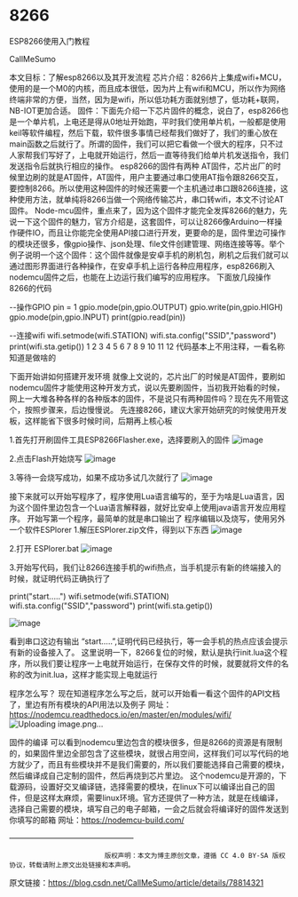 # 8266
ESP8266使用入门教程

CallMeSumo


本文目标：了解esp8266以及其开发流程
芯片介绍：8266片上集成wifi+MCU，使用的是一个M0的内核，而且成本很低，因为片上有wifi和MCU，所以作为网络终端非常的方便，当然，因为是wifi，所以低功耗方面就别想了，低功耗+联网，NB-IOT更加合适。
固件：下面先介绍一下芯片固件的概念，说白了，esp8266也是一个单片机，上电还是得从0地址开始跑，平时我们使用单片机，一般都是使用keil等软件编程，然后下载，软件很多事情已经帮我们做好了，我们的重心放在main函数之后就行了。所谓的固件，我们可以把它看做一个很大的程序，只不过人家帮我们写好了，上电就开始运行，然后一直等待我们给单片机发送指令，我们发送指令后就执行相应的操作。
esp8266的固件有两种
AT固件，芯片出厂的时候里边刷的就是AT固件，AT固件，用户主要通过串口使用AT指令跟8266交互，要控制8266。所以使用这种固件的时候还需要一个主机通过串口跟8266连接，这种使用方法，就单纯将8266当做一个网络传输芯片，串口转wifi，本文不讨论AT固件。
Node-mcu固件，重点来了，因为这个固件才能完全发挥8266的魅力，先说一下这个固件的魅力，官方介绍是，这套固件，可以让8266像Arduino一样操作硬件IO，而且让你能完全使用API接口进行开发，更要命的是，固件里边可操作的模块还很多，像gpio操作、json处理、file文件创建管理、网络连接等等。举个例子说明一个这个固件：这个固件就像是安卓手机的刷机包，刷机之后我们就可以通过图形界面进行各种操作，在安卓手机上运行各种应用程序，esp8266刷入nodemcu固件之后，也能在上边运行我们编写的应用程序。
下面放几段操作8266的代码

--操作GPIO
pin = 1
gpio.mode(pin,gpio.OUTPUT)
gpio.write(pin,gpio.HIGH)
gpio.mode(pin,gpio.INPUT)
print(gpio.read(pin))

--连接wifi
wifi.setmode(wifi.STATION)
wifi.sta.config("SSID","password")
print(wifi.sta.getip())
1
2
3
4
5
6
7
8
9
10
11
12
代码基本上不用注释，一看名称知道是做啥的

下面开始讲如何搭建开发环境
就像上文说的，芯片出厂的时候是AT固件，要刷如nodemcu固件才能使用这种开发方式，说以先要刷固件，当初我开始看的时候，网上一大堆各种各样的各种版本的固件，不是说只有两种固件吗？现在先不用管这个，按照步骤来，后边慢慢说。
先连接8266，建议大家开始研究的时候使用开发板，这样能省下很多时候时间，后期再上核心板

1.首先打开刷固件工具ESP8266Flasher.exe，选择要刷入的固件
![image](https://github.com/Eqarx/ESP8266/assets/65814925/a58ff112-52bb-44e9-a5b0-0bda224506c8)

2.点击Flash开始烧写
![image](https://github.com/Eqarx/ESP8266/assets/65814925/44c7af55-f105-4273-af31-c593f43966ba)

3.等待一会烧写成功，如果不成功多试几次就行了
![image](https://github.com/Eqarx/ESP8266/assets/65814925/cf9f062e-5b60-4064-825f-fea1f4b7ecb4)


接下来就可以开始写程序了，程序使用Lua语言编写的，至于为啥是Lua语言，因为这个固件里边包含一个Lua语言解释器，就好比安卓上使用java语言开发应用程序。
开始写第一个程序，最简单的就是串口输出了
程序编辑以及烧写，使用另外一个软件ESPlorer
1.解压ESPlorer.zip文件，得到以下东西
![image](https://github.com/Eqarx/ESP8266/assets/65814925/352a41d6-07c5-4da9-b49a-427d212b0bdd)

2.打开 ESPlorer.bat
![image](https://github.com/Eqarx/ESP8266/assets/65814925/a8ac4983-ebcc-4f5d-a70e-05c5b8f1fc98)

3.开始写代码，我们让8266连接手机的wifi热点，当手机提示有新的终端接入的时候，就证明代码正确执行了

print("start.....")
wifi.setmode(wifi.STATION)
wifi.sta.config("SSID","password")
print(wifi.sta.getip())

![image](https://github.com/Eqarx/ESP8266/assets/65814925/d79da290-67bc-4327-a4d3-edaf22c249f8)

看到串口这边有输出 “start…..”,证明代码已经执行，等一会手机的热点应该会提示有新的设备接入了。
这里说明一下，8266复位的时候，默认是执行init.lua这个程序，所以我们要让程序一上电就开始运行，在保存文件的时候，就要就将文件的名称的改为init.lua，这样才能实现上电就运行

程序怎么写？
现在知道程序怎么写之后，就可以开始看一看这个固件的API文档了，里边有所有模块的API用法以及例子
网址：https://nodemcu.readthedocs.io/en/master/en/modules/wifi/
![Uploading image.png…]()


固件的编译
可以看到nodemcu里边包含的模块很多，但是8266的资源是有限制的，如果固件里边全部包含了这些模块，就很占用空间，这样我们可以写代码的地方就少了，而且有些模块并不是我们需要的，所以我们要能选择自己需要的模块，然后编译成自己定制的固件，然后再烧到芯片里边。
这个nodemcu是开源的，下载源码，设置好交叉编译链，选择需要的模块，在linux下可以编译出自己的固件，但是这样太麻烦，需要linux环境。官方还提供了一种方法，就是在线编译，选择自己需要的模块，填写自己的电子邮箱，一会之后就会将编译好的固件发送到你填写的邮箱
网址：https://nodemcu-build.com/

————————————————

                            版权声明：本文为博主原创文章，遵循 CC 4.0 BY-SA 版权协议，转载请附上原文出处链接和本声明。
                        
原文链接：https://blog.csdn.net/CallMeSumo/article/details/78814321
